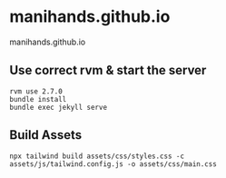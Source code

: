 # manihands.github.io
manihands.github.io

## Use correct rvm & start the server
```
rvm use 2.7.0
bundle install
bundle exec jekyll serve
```

## Build Assets
```
npx tailwind build assets/css/styles.css -c assets/js/tailwind.config.js -o assets/css/main.css
```

